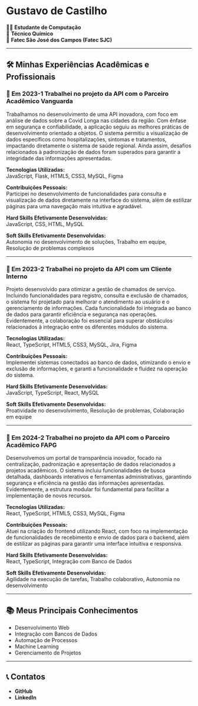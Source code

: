 # Gustavo de Castilho

👨‍🎓 **Estudante de Computação**  
🔬 **Técnico Químico**  
🏫 **Fatec São José dos Campos (Fatec SJC)**  

---

## 🛠️ Minhas Experiências Acadêmicas e Profissionais

### 🚀 Em 2023-1 Trabalhei no projeto da API com o Parceiro Acadêmico Vanguarda
  Trabalhamos no desenvolvimento de uma API inovadora, com foco em análise de dados sobre a Covid Longa nas cidades da região. Com ênfase em segurança e confiabilidade, a aplicação seguiu as melhores práticas de desenvolvimento orientado a objetos. O sistema permitiu a visualização de dados específicos como hospitalizações, sintomas e tratamentos, impactando diretamente o sistema de saúde regional. Ainda assim, desafios relacionados à padronização de dados foram superados para garantir a integridade das informações apresentadas.

**Tecnologias Utilizadas:**  
JavaScript, Flask, HTML5, CSS3, MySQL, Figma  

**Contribuições Pessoais:**  
Participei no desenvolvimento de funcionalidades para consulta e visualização de dados diretamente na interface do sistema, além de estilizar páginas para uma navegação mais intuitiva e agradável.

**Hard Skills Efetivamente Desenvolvidas:**  
JavaScript, CSS, HTML, MySQL  

**Soft Skills Efetivamente Desenvolvidas:**  
Autonomia no desenvolvimento de soluções, Trabalho em equipe, Resolução de problemas complexos  

---

### 🚀 Em 2023-2 Trabalhei no projeto da API com um Cliente Interno
  Projeto desenvolvido para otimizar a gestão de chamados de serviço. Incluindo funcionalidades para registro, consulta e exclusão de chamados, o sistema foi projetado para melhorar o atendimento ao usuário e o gerenciamento de informações. Cada funcionalidade foi integrada ao banco de dados para garantir eficiência e segurança nas operações. Evidentemente, a colaboração foi essencial para superar obstáculos relacionados à integração entre os diferentes módulos do sistema.

**Tecnologias Utilizadas:**  
React, TypeScript, HTML5, CSS3, MySQL, Jira, Figma  

**Contribuições Pessoais:**  
Implementei sistemas conectados ao banco de dados, otimizando o envio e exclusão de informações, e garanti a funcionalidade e fluidez na operação do sistema.

**Hard Skills Efetivamente Desenvolvidas:**  
JavaScript, TypeScript, React, MySQL  

**Soft Skills Efetivamente Desenvolvidas:**  
Proatividade no desenvolvimento, Resolução de problemas, Colaboração em equipe  

---

### 🚀 Em 2024-2 Trabalhei no projeto da API com o Parceiro Acadêmico FAPG
Desenvolvemos um portal de transparência inovador, focado na centralização, padronização e apresentação de dados relacionados a projetos acadêmicos. O sistema incluiu funcionalidades de busca detalhada, dashboards interativos e ferramentas administrativas, garantindo segurança e eficiência na gestão das informações apresentadas. Evidentemente, a estrutura modular foi fundamental para facilitar a implementação de novos recursos.

**Tecnologias Utilizadas:**  
React, TypeScript, HTML5, CSS3, MySQL, Figma  

**Contribuições Pessoais:**  
Atuei na criação do frontend utilizando React, com foco na implementação de funcionalidades de recebimento e envio de dados para o backend, além de estilizar as páginas para garantir uma interface intuitiva e responsiva.

**Hard Skills Efetivamente Desenvolvidas:**  
React, TypeScript, Integração com Banco de Dados  

**Soft Skills Efetivamente Desenvolvidas:**  
Agilidade na execução de tarefas, Trabalho colaborativo, Autonomia no desenvolvimento  

---

## 📚 Meus Principais Conhecimentos
- Desenvolvimento Web  
- Integração com Bancos de Dados  
- Automação de Processos  
- Machine Learning  
- Gerenciamento de Projetos
  
---

## 📞 Contatos
- **GitHub**  
- **LinkedIn**  
